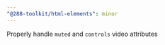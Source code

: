 ```yaml
---
"@288-toolkit/html-elements": minor
---
```


Properly handle `muted` and `controls` video attributes
